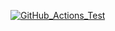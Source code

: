 
[![GitHub_Actions_Test](https://github.com/Serjio89/hexlet-my-first-workflow/workflows/GitHub_Actions_Test/badge.svg)](https://github.com/Serjio89/hexlet-my-first-workflow/actions)
